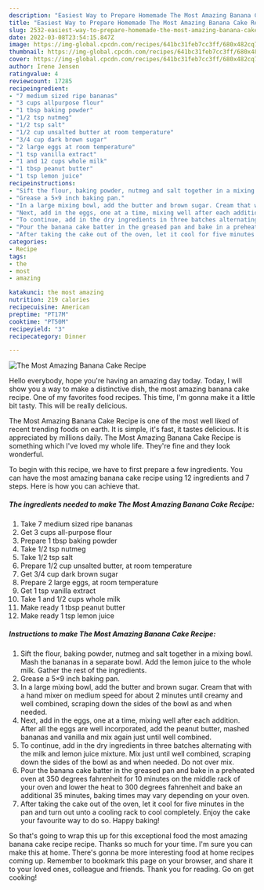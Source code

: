 ```yaml
---
description: "Easiest Way to Prepare Homemade The Most Amazing Banana Cake Recipe"
title: "Easiest Way to Prepare Homemade The Most Amazing Banana Cake Recipe"
slug: 2532-easiest-way-to-prepare-homemade-the-most-amazing-banana-cake-recipe
date: 2022-03-08T23:54:15.847Z
image: https://img-global.cpcdn.com/recipes/641bc31feb7cc3ff/680x482cq70/the-most-amazing-banana-cake-recipe-recipe-main-photo.jpg
thumbnail: https://img-global.cpcdn.com/recipes/641bc31feb7cc3ff/680x482cq70/the-most-amazing-banana-cake-recipe-recipe-main-photo.jpg
cover: https://img-global.cpcdn.com/recipes/641bc31feb7cc3ff/680x482cq70/the-most-amazing-banana-cake-recipe-recipe-main-photo.jpg
author: Irene Jensen
ratingvalue: 4
reviewcount: 17285
recipeingredient:
- "7 medium sized ripe bananas"
- "3 cups allpurpose flour"
- "1 tbsp baking powder"
- "1/2 tsp nutmeg"
- "1/2 tsp salt"
- "1/2 cup unsalted butter at room temperature"
- "3/4 cup dark brown sugar"
- "2 large eggs at room temperature"
- "1 tsp vanilla extract"
- "1 and 12 cups whole milk"
- "1 tbsp peanut butter"
- "1 tsp lemon juice"
recipeinstructions:
- "Sift the flour, baking powder, nutmeg and salt together in a mixing bowl. Mash the bananas in a separate bowl. Add the lemon juice to the whole milk. Gather the rest of the ingredients."
- "Grease a 5×9 inch baking pan."
- "In a large mixing bowl, add the butter and brown sugar. Cream that with a hand mixer on medium speed for about 2 minutes until creamy and well combined, scraping down the sides of the bowl as and when needed."
- "Next, add in the eggs, one at a time, mixing well after each addition. After all the eggs are well incorporated, add the peanut butter, mashed bananas and vanilla and mix again just until well combined."
- "To continue, add in the dry ingredients in three batches alternating with the milk and lemon juice mixture. Mix just until well combined, scraping down the sides of the bowl as and when needed. Do not over mix."
- "Pour the banana cake batter in the greased pan and bake in a preheated oven at 350 degrees fahrenheit for 10 minutes on the middle rack of your oven and lower the heat to 300 degrees fahrenheit and bake an additional 35 minutes, baking times may vary depending on your oven."
- "After taking the cake out of the oven, let it cool for five minutes in the pan and turn out unto a cooling rack to cool completely. Enjoy the cake your favourite way to do so. Happy baking!"
categories:
- Recipe
tags:
- the
- most
- amazing

katakunci: the most amazing 
nutrition: 219 calories
recipecuisine: American
preptime: "PT17M"
cooktime: "PT50M"
recipeyield: "3"
recipecategory: Dinner

---
```



![The Most Amazing Banana Cake Recipe](https://img-global.cpcdn.com/recipes/641bc31feb7cc3ff/680x482cq70/the-most-amazing-banana-cake-recipe-recipe-main-photo.jpg)

Hello everybody, hope you're having an amazing day today. Today, I will show you a way to make a distinctive dish, the most amazing banana cake recipe. One of my favorites food recipes. This time, I'm gonna make it a little bit tasty. This will be really delicious.

The Most Amazing Banana Cake Recipe is one of the most well liked of recent trending foods on earth. It is simple, it's fast, it tastes delicious. It is appreciated by millions daily. The Most Amazing Banana Cake Recipe is something which I've loved my whole life. They're fine and they look wonderful.




To begin with this recipe, we have to first prepare a few ingredients. You can have the most amazing banana cake recipe using 12 ingredients and 7 steps. Here is how you can achieve that.

<!--inarticleads1-->

##### The ingredients needed to make The Most Amazing Banana Cake Recipe:

1. Take 7 medium sized ripe bananas
1. Get 3 cups all-purpose flour
1. Prepare 1 tbsp baking powder
1. Take 1/2 tsp nutmeg
1. Take 1/2 tsp salt
1. Prepare 1/2 cup unsalted butter, at room temperature
1. Get 3/4 cup dark brown sugar
1. Prepare 2 large eggs, at room temperature
1. Get 1 tsp vanilla extract
1. Take 1 and 1/2 cups whole milk
1. Make ready 1 tbsp peanut butter
1. Make ready 1 tsp lemon juice




<!--inarticleads2-->

##### Instructions to make The Most Amazing Banana Cake Recipe:

1. Sift the flour, baking powder, nutmeg and salt together in a mixing bowl. Mash the bananas in a separate bowl. Add the lemon juice to the whole milk. Gather the rest of the ingredients.
1. Grease a 5×9 inch baking pan.
1. In a large mixing bowl, add the butter and brown sugar. Cream that with a hand mixer on medium speed for about 2 minutes until creamy and well combined, scraping down the sides of the bowl as and when needed.
1. Next, add in the eggs, one at a time, mixing well after each addition. After all the eggs are well incorporated, add the peanut butter, mashed bananas and vanilla and mix again just until well combined.
1. To continue, add in the dry ingredients in three batches alternating with the milk and lemon juice mixture. Mix just until well combined, scraping down the sides of the bowl as and when needed. Do not over mix.
1. Pour the banana cake batter in the greased pan and bake in a preheated oven at 350 degrees fahrenheit for 10 minutes on the middle rack of your oven and lower the heat to 300 degrees fahrenheit and bake an additional 35 minutes, baking times may vary depending on your oven.
1. After taking the cake out of the oven, let it cool for five minutes in the pan and turn out unto a cooling rack to cool completely. Enjoy the cake your favourite way to do so. Happy baking!




So that's going to wrap this up for this exceptional food the most amazing banana cake recipe recipe. Thanks so much for your time. I'm sure you can make this at home. There's gonna be more interesting food at home recipes coming up. Remember to bookmark this page on your browser, and share it to your loved ones, colleague and friends. Thank you for reading. Go on get cooking!

